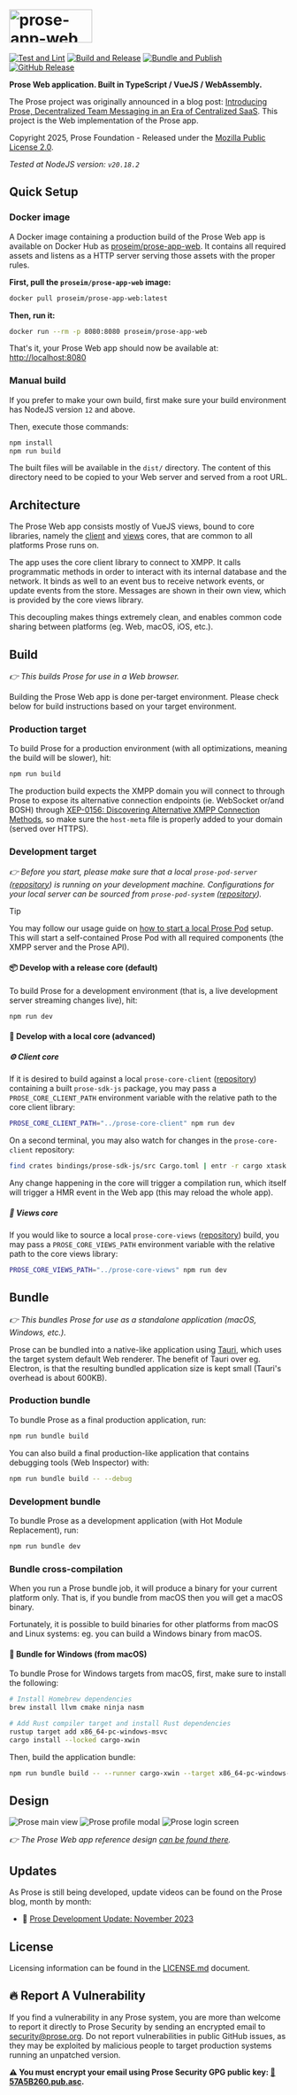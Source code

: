 # <picture><source media="(prefers-color-scheme: dark)" srcset="https://github.com/prose-im/prose-app-web/assets/1451907/8e6c83c6-26a0-4505-9561-50a9c97bf236" /><img src="https://github.com/prose-im/prose-app-web/assets/1451907/dd3f7cb4-b156-4ecc-a15f-744dea259e27" alt="prose-app-web" width="150" height="60" /></picture>

[![Test and Lint](https://github.com/prose-im/prose-app-web/actions/workflows/test.yml/badge.svg?branch=master)](https://github.com/prose-im/prose-app-web/actions/workflows/test.yml) [![Build and Release](https://github.com/prose-im/prose-app-web/actions/workflows/build.yml/badge.svg)](https://github.com/prose-im/prose-app-web/actions/workflows/build.yml) [![Bundle and Publish](https://github.com/prose-im/prose-app-web/actions/workflows/bundle.yml/badge.svg)](https://github.com/prose-im/prose-app-web/actions/workflows/bundle.yml) [![GitHub Release](https://img.shields.io/github/v/release/prose-im/prose-app-web.svg)](https://github.com/prose-im/prose-app-web/releases)

**Prose Web application. Built in TypeScript / VueJS / WebAssembly.**

The Prose project was originally announced in a blog post: [Introducing Prose, Decentralized Team Messaging in an Era of Centralized SaaS](https://prose.org/blog/introducing-prose/). This project is the Web implementation of the Prose app.

Copyright 2025, Prose Foundation - Released under the [Mozilla Public License 2.0](./LICENSE.md).

_Tested at NodeJS version: `v20.18.2`_

## Quick Setup

### Docker image

A Docker image containing a production build of the Prose Web app is available on Docker Hub as [proseim/prose-app-web](https://hub.docker.com/r/proseim/prose-app-web/). It contains all required assets and listens as a HTTP server serving those assets with the proper rules.

**First, pull the `proseim/prose-app-web` image:**

```bash
docker pull proseim/prose-app-web:latest
```

**Then, run it:**

```bash
docker run --rm -p 8080:8080 proseim/prose-app-web
```

That's it, your Prose Web app should now be available at: [http://localhost:8080](http://localhost:8080/)

### Manual build

If you prefer to make your own build, first make sure your build environment has NodeJS version `12` and above.

Then, execute those commands:

```bash
npm install
npm run build
```

The built files will be available in the `dist/` directory. The content of this directory need to be copied to your Web server and served from a root URL.

## Architecture

The Prose Web app consists mostly of VueJS views, bound to core libraries, namely the [client](https://github.com/prose-im/prose-core-client) and [views](https://github.com/prose-im/prose-core-views) cores, that are common to all platforms Prose runs on.

The app uses the core client library to connect to XMPP. It calls programmatic methods in order to interact with its internal database and the network. It binds as well to an event bus to receive network events, or update events from the store. Messages are shown in their own view, which is provided by the core views library.

This decoupling makes things extremely clean, and enables common code sharing between platforms (eg. Web, macOS, iOS, etc.).

## Build

_👉 This builds Prose for use in a Web browser._

Building the Prose Web app is done per-target environment. Please check below for build instructions based on your target environment.

### Production target

To build Prose for a production environment (with all optimizations, meaning the build will be slower), hit:

```bash
npm run build
```

The production build expects the XMPP domain you will connect to through Prose to expose its alternative connection endpoints (ie. WebSocket or/and BOSH) through [XEP-0156: Discovering Alternative XMPP Connection Methods](https://xmpp.org/extensions/xep-0156.html), so make sure the `host-meta` file is properly added to your domain (served over HTTPS).

### Development target

_👉 Before you start, please make sure that a local `prose-pod-server` ([repository](https://github.com/prose-im/prose-pod-server)) is running on your development machine. Configurations for your local server can be sourced from `prose-pod-system` ([repository](https://github.com/prose-im/prose-pod-system))._

> [!TIP]
> You may follow our usage guide on [how to start a local Prose Pod](https://github.com/prose-im/prose-pod-system/blob/master/USAGE.md) setup. This will start a self-contained Prose Pod with all required components (the XMPP server and the Prose API).

#### 📦 Develop with a release core (default)

To build Prose for a development environment (that is, a live development server streaming changes live), hit:

```bash
npm run dev
```

#### 🔬 Develop with a local core (advanced)

##### ⚙️ Client core

If it is desired to build against a local `prose-core-client` ([repository](https://github.com/prose-im/prose-core-client)) containing a built `prose-sdk-js` package, you may pass a `PROSE_CORE_CLIENT_PATH` environment variable with the relative path to the core client library:

```bash
PROSE_CORE_CLIENT_PATH="../prose-core-client" npm run dev
```

On a second terminal, you may also watch for changes in the `prose-core-client` repository:

```bash
find crates bindings/prose-sdk-js/src Cargo.toml | entr -r cargo xtask wasm-pack build --dev
```

Any change happening in the core will trigger a compilation run, which itself will trigger a HMR event in the Web app (this may reload the whole app).

##### 💬 Views core

If you would like to source a local `prose-core-views` ([repository](https://github.com/prose-im/prose-core-views)) build, you may pass a `PROSE_CORE_VIEWS_PATH` environment variable with the relative path to the core views library:

```bash
PROSE_CORE_VIEWS_PATH="../prose-core-views" npm run dev
```

## Bundle

_👉 This bundles Prose for use as a standalone application (macOS, Windows, etc.)._

Prose can be bundled into a native-like application using [Tauri](https://tauri.app/), which uses the target system default Web renderer. The benefit of Tauri over eg. Electron, is that the resulting bundled application size is kept small (Tauri's overhead is about 600KB).

### Production bundle

To bundle Prose as a final production application, run:

```bash
npm run bundle build
```

You can also build a final production-like application that contains debugging tools (Web Inspector) with:

```bash
npm run bundle build -- --debug
```

### Development bundle

To bundle Prose as a development application (with Hot Module Replacement), run:

```bash
npm run bundle dev
```

### Bundle cross-compilation

When you run a Prose bundle job, it will produce a binary for your current platform only. That is, if you bundle from macOS then you will get a macOS binary.

Fortunately, it is possible to build binaries for other platforms from macOS and Linux systems: eg. you can build a Windows binary from macOS.

#### 🏹 Bundle for Windows (from macOS)

To bundle Prose for Windows targets from macOS, first, make sure to install the following:

```bash
# Install Homebrew dependencies
brew install llvm cmake ninja nasm

# Add Rust compiler target and install Rust dependencies
rustup target add x86_64-pc-windows-msvc
cargo install --locked cargo-xwin
```

Then, build the application bundle:

```bash
npm run bundle build -- --runner cargo-xwin --target x86_64-pc-windows-msvc
```

## Design

![Prose main view](https://github.com/prose-im/prose-app-web/assets/1451907/624bcf38-7406-4194-9aba-924144b6a675)
![Prose profile modal](https://github.com/prose-im/prose-app-web/assets/1451907/e930929b-2fee-4566-86b5-a1b104b39c03)
![Prose login screen](https://github.com/prose-im/prose-app-web/assets/1451907/92af0399-b74a-4321-b66a-a9a64d56b783)

_👉 The Prose Web app reference design [can be found there](https://github.com/prose-im/prose-medley/blob/master/designs/app/prose-app-web.sketch)._

## Updates

As Prose is still being developed, update videos can be found on the Prose blog, month by month:

- 🎥 [Prose Development Update: November 2023](https://prose.org/blog/prose-development-update-november-2023/)

## License

Licensing information can be found in the [LICENSE.md](./LICENSE.md) document.

## :fire: Report A Vulnerability

If you find a vulnerability in any Prose system, you are more than welcome to report it directly to Prose Security by sending an encrypted email to [security@prose.org](mailto:security@prose.org). Do not report vulnerabilities in public GitHub issues, as they may be exploited by malicious people to target production systems running an unpatched version.

**:warning: You must encrypt your email using Prose Security GPG public key: [:key:57A5B260.pub.asc](https://files.prose.org/public/keys/gpg/57A5B260.pub.asc).**
